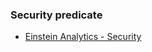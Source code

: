 ### Security predicate

- [Einstein Analytics - Security](https://www.youtube.com/watch?v=noa_QLpuOJs)
